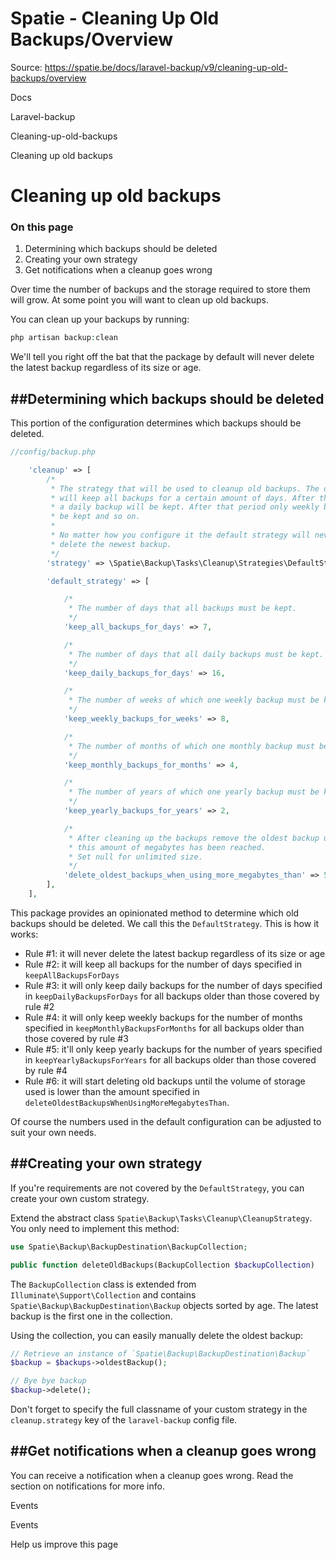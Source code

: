 # Spatie - Cleaning Up Old Backups/Overview

Source: https://spatie.be/docs/laravel-backup/v9/cleaning-up-old-backups/overview

Docs

Laravel-backup

Cleaning-up-old-backups

Cleaning up old backups

Cleaning up old backups
=======================

### On this page

1. Determining which backups should be deleted
2. Creating your own strategy
3. Get notifications when a cleanup goes wrong

Over time the number of backups and the storage required to store them will grow. At some point you will want to clean up old backups.

You can clean up your backups by running:

```php
php artisan backup:clean
```
We'll tell you right off the bat that the package by default will never delete the latest backup regardless of its size or age.

##Determining which backups should be deleted
---------------------------------------------

This portion of the configuration determines which backups should be deleted.

```php
//config/backup.php

    'cleanup' => [
        /*
         * The strategy that will be used to cleanup old backups. The default strategy
         * will keep all backups for a certain amount of days. After that period only
         * a daily backup will be kept. After that period only weekly backups will
         * be kept and so on.
         *
         * No matter how you configure it the default strategy will never
         * delete the newest backup.
         */
        'strategy' => \Spatie\Backup\Tasks\Cleanup\Strategies\DefaultStrategy::class,

        'default_strategy' => [

            /*
             * The number of days that all backups must be kept.
             */
            'keep_all_backups_for_days' => 7,

            /*
             * The number of days that all daily backups must be kept.
             */
            'keep_daily_backups_for_days' => 16,

            /*
             * The number of weeks of which one weekly backup must be kept.
             */
            'keep_weekly_backups_for_weeks' => 8,

            /*
             * The number of months of which one monthly backup must be kept.
             */
            'keep_monthly_backups_for_months' => 4,

            /*
             * The number of years of which one yearly backup must be kept.
             */
            'keep_yearly_backups_for_years' => 2,

            /*
             * After cleaning up the backups remove the oldest backup until
             * this amount of megabytes has been reached.
             * Set null for unlimited size.
             */
            'delete_oldest_backups_when_using_more_megabytes_than' => 5000,
        ],
    ],
```
This package provides an opinionated method to determine which old backups should be deleted. We call this the `DefaultStrategy`. This is how it works:

* Rule #1: it will never delete the latest backup regardless of its size or age
* Rule #2: it will keep all backups for the number of days specified in `keepAllBackupsForDays`
* Rule #3: it will only keep daily backups for the number of days specified in `keepDailyBackupsForDays` for all backups
  older than those covered by rule #2
* Rule #4: it will only keep weekly backups for the number of months specified in `keepMonthlyBackupsForMonths` for all backups older than those covered by rule #3
* Rule #5: it'll only keep yearly backups for the number of years specified in `keepYearlyBackupsForYears` for all backups older than those covered by rule #4
* Rule #6: it will start deleting old backups until the volume of storage used is lower than the amount specified in `deleteOldestBackupsWhenUsingMoreMegabytesThan`.

Of course the numbers used in the default configuration can be adjusted to suit your own needs.

##Creating your own strategy
----------------------------

If you're requirements are not covered by the `DefaultStrategy`, you can create your own custom strategy.

Extend the abstract class `Spatie\Backup\Tasks\Cleanup\CleanupStrategy`. You only need to implement this method:

```php
use Spatie\Backup\BackupDestination\BackupCollection;

public function deleteOldBackups(BackupCollection $backupCollection)
```
The `BackupCollection` class is extended from `Illuminate\Support\Collection` and contains `Spatie\Backup\BackupDestination\Backup` objects sorted by age. The latest backup is the first one in the collection.

Using the collection, you can easily manually delete the oldest backup:

```php
// Retrieve an instance of `Spatie\Backup\BackupDestination\Backup`
$backup = $backups->oldestBackup();

// Bye bye backup
$backup->delete();
```
Don't forget to specify the full classname of your custom strategy in the `cleanup.strategy` key of the `laravel-backup` config file.

##Get notifications when a cleanup goes wrong
---------------------------------------------

You can receive a notification when a cleanup goes wrong. Read the section on notifications for more info.

Events

Events

Help us improve this page